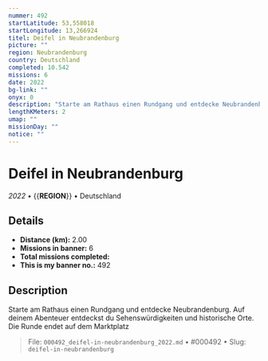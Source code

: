 ```yaml
---
nummer: 492
startLatitude: 53,558018
startLongitude: 13,266924
titel: Deifel in Neubrandenburg
picture: ""
region: Neubrandenburg
country: Deutschland
completed: 10.542
missions: 6
date: 2022
bg-link: ""
onyx: 0
description: "Starte am Rathaus einen Rundgang und entdecke Neubrandenburg. Auf deinem Abenteuer entdeckst du Sehenswürdigkeiten und historische Orte. Die Runde endet auf dem Marktplatz"
lengthKMeters: 2
umap: ""
missionDay: ""
notice: ""
---
```

# Deifel in Neubrandenburg

*2022* • {{__REGION__}} • Deutschland





## Details
- **Distance (km):** 2.00
- **Missions in banner:** 6
- **Total missions completed:** 
- **This is my banner no.:** 492



## Description
Starte am Rathaus einen Rundgang und entdecke Neubrandenburg. Auf deinem Abenteuer entdeckst du Sehenswürdigkeiten und historische Orte. Die Runde endet auf dem Marktplatz




> File: `000492_deifel-in-neubrandenburg_2022.md` • #000492 • Slug: `deifel-in-neubrandenburg`
